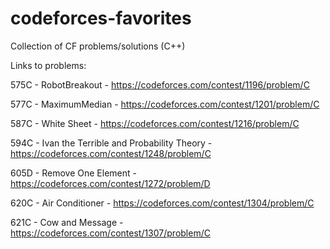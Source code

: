 # codeforces-favorites
Collection of CF problems/solutions (C++)

Links to problems:

575C - RobotBreakout - https://codeforces.com/contest/1196/problem/C

577C - MaximumMedian - https://codeforces.com/contest/1201/problem/C 

587C - White Sheet - https://codeforces.com/contest/1216/problem/C

594C - Ivan the Terrible and Probability Theory - https://codeforces.com/contest/1248/problem/C

605D - Remove One Element - https://codeforces.com/contest/1272/problem/D

620C - Air Conditioner - https://codeforces.com/contest/1304/problem/C

621C - Cow and Message - https://codeforces.com/contest/1307/problem/C
